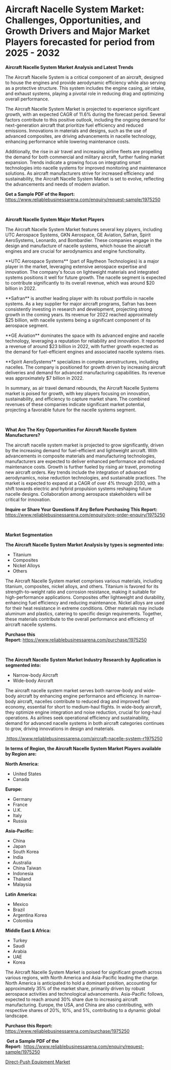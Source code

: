 <p><h1>Aircraft Nacelle System Market: Challenges, Opportunities, and Growth Drivers and Major Market Players forecasted for period from 2025 - 2032</h1></p><p><strong>Aircraft Nacelle System Market Analysis and Latest Trends</strong></p>
<p><p>The Aircraft Nacelle System is a critical component of an aircraft, designed to house the engines and provide aerodynamic efficiency while also serving as a protective structure. This system includes the engine casing, air intake, and exhaust systems, playing a pivotal role in reducing drag and optimizing overall performance. </p><p>The Aircraft Nacelle System Market is projected to experience significant growth, with an expected CAGR of 11.6% during the forecast period. Several factors contribute to this positive outlook, including the ongoing demand for next-generation aircraft that prioritize fuel efficiency and reduced emissions. Innovations in materials and designs, such as the use of advanced composites, are driving advancements in nacelle technology, enhancing performance while lowering maintenance costs.</p><p>Additionally, the rise in air travel and increasing airline fleets are propelling the demand for both commercial and military aircraft, further fueling market expansion. Trends indicate a growing focus on integrating smart technologies into nacelle systems for improved monitoring and maintenance solutions. As aircraft manufacturers strive for increased efficiency and sustainability, the Aircraft Nacelle System Market is set to evolve, reflecting the advancements and needs of modern aviation.</p></p>
<p><strong>Get a Sample PDF of the Report:&nbsp;</strong> <a href="https://www.reliablebusinessarena.com/enquiry/request-sample/1975250?utm_campaign=3115&utm_medium=2&utm_source=Github&utm_content=ia&utm_term=05032025&utm_id=aircraft-nacelle-system">https://www.reliablebusinessarena.com/enquiry/request-sample/1975250</a></p>
<p>&nbsp;</p>
<p><strong>Aircraft Nacelle System Major Market Players</strong></p>
<p><p>The Aircraft Nacelle System Market features several key players, including UTC Aerospace Systems, GKN Aerospace, GE Aviation, Safran, Spirit AeroSystems, Leonardo, and Bombardier. These companies engage in the design and manufacture of nacelle systems, which house the aircraft engines and are crucial for aerodynamics and engine functionality.</p><p>**UTC Aerospace Systems** (part of Raytheon Technologies) is a major player in the market, leveraging extensive aerospace expertise and innovation. The company's focus on lightweight materials and integrated systems positions it well for future growth. The nacelle segment is expected to contribute significantly to its overall revenue, which was around $20 billion in 2022.</p><p>**Safran** is another leading player with its robust portfolio in nacelle systems. As a key supplier for major aircraft programs, Safran has been consistently investing in research and development, projecting strong growth in the coming years. Its revenue for 2022 reached approximately $25 billion, with nacelle systems being a significant component of its aerospace segment.</p><p>**GE Aviation** dominates the space with its advanced engine and nacelle technology, leveraging a reputation for reliability and innovation. It reported a revenue of around $23 billion in 2022, with further growth expected as the demand for fuel-efficient engines and associated nacelle systems rises.</p><p>**Spirit AeroSystems** specializes in complex aerostructures, including nacelles. The company is positioned for growth driven by increasing aircraft deliveries and demand for advanced manufacturing capabilities. Its revenue was approximately $7 billion in 2022.</p><p>In summary, as air travel demand rebounds, the Aircraft Nacelle Systems market is poised for growth, with key players focusing on innovation, sustainability, and efficiency to capture market share. The combined revenues of these companies indicate significant market potential, projecting a favorable future for the nacelle systems segment.</p></p>
<p>&nbsp;</p>
<p><strong>What Are The Key Opportunities For Aircraft Nacelle System Manufacturers?</strong></p>
<p><p>The aircraft nacelle system market is projected to grow significantly, driven by the increasing demand for fuel-efficient and lightweight aircraft. With advancements in composite materials and manufacturing technologies, manufacturers are expected to deliver enhanced performance and reduced maintenance costs. Growth is further fueled by rising air travel, promoting new aircraft orders. Key trends include the integration of advanced aerodynamics, noise reduction technologies, and sustainable practices. The market is expected to expand at a CAGR of over 4% through 2030, with a shift towards electric and hybrid propulsion systems reshaping future nacelle designs. Collaboration among aerospace stakeholders will be critical for innovation.</p></p>
<p><strong>Inquire or Share Your Questions If Any Before Purchasing This Report:</strong> <a href="https://www.reliablebusinessarena.com/enquiry/pre-order-enquiry/1975250?utm_campaign=3115&utm_medium=2&utm_source=Github&utm_content=ia&utm_term=05032025&utm_id=aircraft-nacelle-system">https://www.reliablebusinessarena.com/enquiry/pre-order-enquiry/1975250</a></p>
<p>&nbsp;</p>
<p><strong>Market Segmentation</strong></p>
<p><strong>The Aircraft Nacelle System Market Analysis by types is segmented into:</strong></p>
<p><ul><li>Titanium</li><li>Composites</li><li>Nickel Alloys</li><li>Others</li></ul></p>
<p><p>The Aircraft Nacelle System market comprises various materials, including titanium, composites, nickel alloys, and others. Titanium is favored for its strength-to-weight ratio and corrosion resistance, making it suitable for high-performance applications. Composites offer lightweight and durability, enhancing fuel efficiency and reducing maintenance. Nickel alloys are used for their heat resistance in extreme conditions. Other materials may include aluminum and plastics, catering to specific design requirements. Together, these materials contribute to the overall performance and efficiency of aircraft nacelle systems.</p></p>
<p><strong>Purchase this Report:&nbsp;</strong><a href="https://www.reliablebusinessarena.com/purchase/1975250?utm_campaign=3115&utm_medium=2&utm_source=Github&utm_content=ia&utm_term=05032025&utm_id=aircraft-nacelle-system">https://www.reliablebusinessarena.com/purchase/1975250</a></p>
<p>&nbsp;</p>
<p><strong>The Aircraft Nacelle System Market Industry Research by Application is segmented into:</strong></p>
<p><ul><li>Narrow-body Aircraft</li><li>Wide-body Aircraft</li></ul></p>
<p><p>The aircraft nacelle system market serves both narrow-body and wide-body aircraft by enhancing engine performance and efficiency. In narrow-body aircraft, nacelles contribute to reduced drag and improved fuel economy, essential for short to medium-haul flights. In wide-body aircraft, they optimize engine integration and noise reduction, crucial for long-haul operations. As airlines seek operational efficiency and sustainability, demand for advanced nacelle systems in both aircraft categories continues to grow, driving innovations in design and materials.</p></p>
<p><a href="https://www.reliablebusinessarena.com/aircraft-nacelle-system-r1975250?utm_campaign=3115&utm_medium=2&utm_source=Github&utm_content=ia&utm_term=05032025&utm_id=aircraft-nacelle-system">&nbsp;https://www.reliablebusinessarena.com/aircraft-nacelle-system-r1975250</a></p>
<p><strong>In terms of Region, the Aircraft Nacelle System Market Players available by Region are:</strong></p>
<p>
    <p> <strong> North America: </strong>
        <ul>
            <li>United States</li>
            <li>Canada</li>
        </ul>
        </p> 
    <p> <strong> Europe: </strong>
        <ul>
            <li>Germany</li>
            <li>France</li>
            <li>U.K.</li>
            <li>Italy</li>
            <li>Russia</li>
        </ul>
        </p> 
    <p> <strong> Asia-Pacific: </strong>
        <ul>
            <li>China</li>
            <li>Japan</li>
            <li>South Korea</li>
            <li>India</li>
            <li>Australia</li>
            <li>China Taiwan</li>
            <li>Indonesia</li>
            <li>Thailand</li>
            <li>Malaysia</li>
        </ul>
        </p> 
    <p> <strong> Latin America: </strong>
        <ul>
            <li>Mexico</li>
            <li>Brazil</li>
            <li>Argentina Korea</li>
            <li>Colombia</li>
        </ul>
        </p> 
    <p> <strong> Middle East & Africa: </strong>
        <ul>
            <li>Turkey</li>
            <li>Saudi</li>
            <li>Arabia</li>
            <li>UAE</li>
            <li>Korea</li>
        </ul>
    </p>
    </p>
<p><p>The Aircraft Nacelle System Market is poised for significant growth across various regions, with North America and Asia-Pacific leading the charge. North America is anticipated to hold a dominant position, accounting for approximately 35% of the market share, primarily driven by robust aerospace activities and technological advancements. Asia-Pacific follows, expected to reach around 30% share due to increasing aircraft manufacturing. Europe, the USA, and China are also contributing, with respective shares of 20%, 10%, and 5%, contributing to a dynamic global landscape.</p></p>
<p><strong>Purchase this Report: </strong><a href="https://www.reliablebusinessarena.com/purchase/1975250?utm_campaign=3115&utm_medium=2&utm_source=Github&utm_content=ia&utm_term=05032025&utm_id=aircraft-nacelle-system">https://www.reliablebusinessarena.com/purchase/1975250</a></p>
<p>&nbsp;<strong>Get a Sample PDF of the Report:&nbsp;&nbsp;</strong><a href="https://www.reliablebusinessarena.com/enquiry/request-sample/1975250?utm_campaign=3115&utm_medium=2&utm_source=Github&utm_content=ia&utm_term=05032025&utm_id=aircraft-nacelle-system">https://www.reliablebusinessarena.com/enquiry/request-sample/1975250</a></p>
<p><strong></strong></p>
<p><p><a href="https://github.com/ajayanhaizan/Market-Research-Report-List-1/blob/main/direct-push-equipment-market.md?utm_campaign=3115&utm_medium=2&utm_source=Github&utm_content=ia&utm_term=05032025&utm_id=aircraft-nacelle-system">Direct-Push Equipment Market</a></p></p>